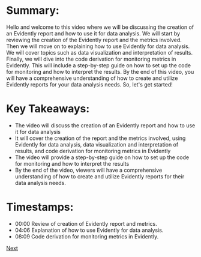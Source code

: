 # Summary:

Hello and welcome to this video where we will be discussing the creation of an Evidently report and how to use it for data analysis. We will start by reviewing the creation of the Evidently report and the metrics involved. Then we will move on to explaining how to use Evidently for data analysis. We will cover topics such as data visualization and interpretation of results. Finally, we will dive into the code derivation for monitoring metrics in Evidently. This will include a step-by-step guide on how to set up the code for monitoring and how to interpret the results. By the end of this video, you will have a comprehensive understanding of how to create and utilize Evidently reports for your data analysis needs. So, let's get started!

# Key Takeaways:

- The video will discuss the creation of an Evidently report and how to use it for data analysis
- It will cover the creation of the report and the metrics involved, using Evidently for data analysis, data visualization and interpretation of results, and code derivation for monitoring metrics in Evidently
- The video will provide a step-by-step guide on how to set up the code for monitoring and how to interpret the results
- By the end of the video, viewers will have a comprehensive understanding of how to create and utilize Evidently reports for their data analysis needs.

# Timestamps:

- 00:00 Review of creation of Evidently report and metrics.
- 04:06 Explanation of how to use Evidently for data analysis.
- 08:09 Code derivation for monitoring metrics in Evidently.


[Next](5.5%20-%20Dummy%20monitoring.md)